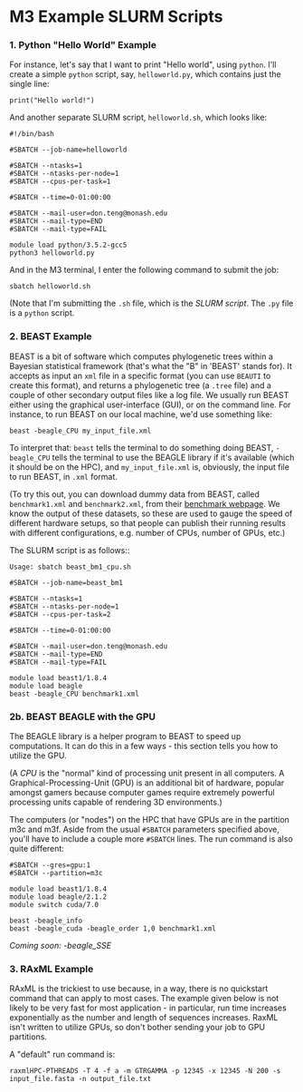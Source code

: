 # M3 Example SLURM Scripts

### 1. Python "Hello World" Example
For instance, let's say that I want to print "Hello world", using `python`. I'll create a simple `python` script, say, `helloworld.py`, which contains just the single line:

`print("Hello world!")`

And another separate SLURM script, `helloworld.sh`, which looks like:
```
#!/bin/bash

#SBATCH --job-name=helloworld

#SBATCH --ntasks=1
#SBATCH --ntasks-per-node=1
#SBATCH --cpus-per-task=1

#SBATCH --time=0-01:00:00

#SBATCH --mail-user=don.teng@monash.edu
#SBATCH --mail-type=END
#SBATCH --mail-type=FAIL

module load python/3.5.2-gcc5
python3 helloworld.py
```

And in the M3 terminal, I enter the following command to submit the job:

`sbatch helloworld.sh`

(Note that I'm submitting the `.sh` file, which is the *SLURM script*.  The `.py` file is a `python` script.

### 2. BEAST Example
BEAST is a bit of software which computes phylogenetic trees within a Bayesian statistical framework (that's what the "B" in 'BEAST' stands for).  It accepts as input an `xml` file in a specific format (you can use `BEAUTI` to create this format), and returns a phylogenetic tree (a `.tree` file) and a couple of other secondary output files like a log file. We usually run BEAST either using the graphical user-interface (GUI), or on the command line.  For instance, to run BEAST on our local machine, we'd use something like:

`beast -beagle_CPU my_input_file.xml`

To interpret that: `beast` tells the terminal to do something doing BEAST, `-beagle_CPU` tells the terminal to use the BEAGLE library if it's available (which it should be on the HPC), and `my_input_file.xml` is, obviously, the input file to run BEAST, in `.xml` format.

(To try this out, you can download dummy data from BEAST, called `benchmark1.xml` and `benchmark2.xml`, from their [benchmark webpage](http://beast.bio.ed.ac.uk/benchmarks).  We know the output of these datasets, so these are used to gauge the speed of different hardware setups, so that people can publish their running results with different configurations, e.g. number of CPUs, number of GPUs, etc.)

The SLURM script is as follows::

```#!/bin/bash
Usage: sbatch beast_bm1_cpu.sh

#SBATCH --job-name=beast_bm1

#SBATCH --ntasks=1
#SBATCH --ntasks-per-node=1
#SBATCH --cpus-per-task=2

#SBATCH --time=0-01:00:00

#SBATCH --mail-user=don.teng@monash.edu
#SBATCH --mail-type=END
#SBATCH --mail-type=FAIL

module load beast1/1.8.4
module load beagle
beast -beagle_CPU benchmark1.xml
```

### 2b. BEAST BEAGLE with the GPU
The BEAGLE library is a helper program to BEAST to speed up computations. It can do this in a few ways - this section tells you how to utilize the GPU. 

(A *CPU* is the "normal" kind of processing unit present in all computers. A Graphical-Processing-Unit (GPU) is an additional bit of hardware, popular amongst gamers because computer games require extremely powerful processing units capable of rendering 3D environments.)

The computers (or "nodes") on the HPC that have GPUs are in the partition m3c and m3f. Aside from the usual `#SBATCH` parameters specified above, you'll have to include a couple more `#SBATCH` lines. The run command is also quite different:

```
#SBATCH --gres=gpu:1
#SBATCH --partition=m3c

module load beast1/1.8.4
module load beagle/2.1.2
module switch cuda/7.0

beast -beagle_info
beast -beagle_cuda -beagle_order 1,0 benchmark1.xml
```

*Coming soon: -beagle_SSE*

### 3. RAxML Example
RAxML is the trickiest to use because, in a way, there is no quickstart command that can apply to most cases.  The example given below is not likely to be very fast for most application - in particular, run time increases exponentially as the number and length of sequences increases. RaxML isn't written to utilize GPUs, so don't bother sending your job to GPU partitions.

A "default" run command is:

```
raxmlHPC-PTHREADS -T 4 -f a -m GTRGAMMA -p 12345 -x 12345 -N 200 -s input_file.fasta -n output_file.txt
```
